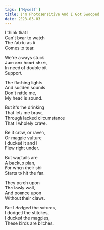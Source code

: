```yaml
---  
tags: ['Myself']
title: I'm Photosensitive And I Got Swooped
date: 2023-03-03
---
```


I think that I  
Can't bear to watch  
The fabric as it  
Comes to tear.

We're always stuck  
Just one heart short,  
In need of double bit  
Support.

The flashing lights  
And sudden sounds  
Don't rattle me,  
My head is sound.

But it's the drinking  
That lets me brave,  
Through lacked circumstance  
That I wholely crave.

Be it crow, or raven,  
Or magpie vulture,  
I ducked it and I  
Flew right under.

But wagtails are  
A backup plan,  
For when their shit  
Starts to hit the fan.

They perch upon  
The lowly wall,  
And pounce upon  
Without their claws.

But I dodged the sutures,  
I dodged the stitches,  
I ducked the magpies,  
These birds are bitches.
